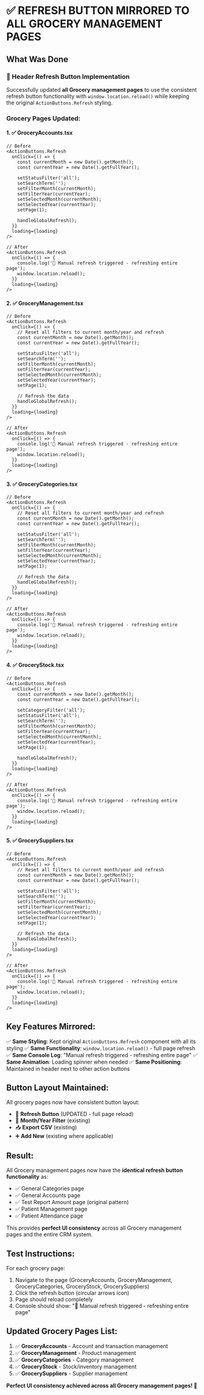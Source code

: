 # ✅ REFRESH BUTTON MIRRORED TO ALL GROCERY MANAGEMENT PAGES

## What Was Done

### 🔄 Header Refresh Button Implementation
Successfully updated **all Grocery management pages** to use the consistent refresh button functionality with `window.location.reload()` while keeping the original `ActionButtons.Refresh` styling.

### Grocery Pages Updated:

#### 1. ✅ **GroceryAccounts.tsx**
```tsx
// Before
<ActionButtons.Refresh
  onClick={() => {
    const currentMonth = new Date().getMonth();
    const currentYear = new Date().getFullYear();
    
    setStatusFilter('all');
    setSearchTerm('');
    setFilterMonth(currentMonth);
    setFilterYear(currentYear);
    setSelectedMonth(currentMonth);
    setSelectedYear(currentYear);
    setPage(1);
    
    handleGlobalRefresh();
  }}
  loading={loading}
/>

// After
<ActionButtons.Refresh
  onClick={() => {
    console.log('🔄 Manual refresh triggered - refreshing entire page');
    window.location.reload();
  }}
  loading={loading}
/>
```

#### 2. ✅ **GroceryManagement.tsx**
```tsx
// Before
<ActionButtons.Refresh
  onClick={() => {
    // Reset all filters to current month/year and refresh
    const currentMonth = new Date().getMonth();
    const currentYear = new Date().getFullYear();
    
    setStatusFilter('all');
    setSearchTerm('');
    setFilterMonth(currentMonth);
    setFilterYear(currentYear);
    setSelectedMonth(currentMonth);
    setSelectedYear(currentYear);
    setPage(1);
    
    // Refresh the data
    handleGlobalRefresh();
  }}
  loading={loading}
/>

// After
<ActionButtons.Refresh
  onClick={() => {
    console.log('🔄 Manual refresh triggered - refreshing entire page');
    window.location.reload();
  }}
  loading={loading}
/>
```

#### 3. ✅ **GroceryCategories.tsx**
```tsx
// Before
<ActionButtons.Refresh
  onClick={() => {
    // Reset all filters to current month/year and refresh
    const currentMonth = new Date().getMonth();
    const currentYear = new Date().getFullYear();
    
    setStatusFilter('all');
    setSearchTerm('');
    setFilterMonth(currentMonth);
    setFilterYear(currentYear);
    setSelectedMonth(currentMonth);
    setSelectedYear(currentYear);
    setPage(1);
    
    // Refresh the data
    handleGlobalRefresh();
  }}
  loading={loading}
/>

// After
<ActionButtons.Refresh
  onClick={() => {
    console.log('🔄 Manual refresh triggered - refreshing entire page');
    window.location.reload();
  }}
  loading={loading}
/>
```

#### 4. ✅ **GroceryStock.tsx**
```tsx
// Before
<ActionButtons.Refresh
  onClick={() => {
    const currentMonth = new Date().getMonth();
    const currentYear = new Date().getFullYear();
    
    setCategoryFilter('all');
    setStatusFilter('all');
    setSearchTerm('');
    setFilterMonth(currentMonth);
    setFilterYear(currentYear);
    setSelectedMonth(currentMonth);
    setSelectedYear(currentYear);
    setPage(1);
    
    handleGlobalRefresh();
  }}
  loading={loading}
/>

// After
<ActionButtons.Refresh
  onClick={() => {
    console.log('🔄 Manual refresh triggered - refreshing entire page');
    window.location.reload();
  }}
  loading={loading}
/>
```

#### 5. ✅ **GrocerySuppliers.tsx**
```tsx
// Before
<ActionButtons.Refresh
  onClick={() => {
    // Reset all filters to current month/year and refresh
    const currentMonth = new Date().getMonth();
    const currentYear = new Date().getFullYear();
    
    setStatusFilter('all');
    setSearchTerm('');
    setFilterMonth(currentMonth);
    setFilterYear(currentYear);
    setSelectedMonth(currentMonth);
    setSelectedYear(currentYear);
    setPage(1);
    
    // Refresh the data
    handleGlobalRefresh();
  }}
  loading={loading}
/>

// After
<ActionButtons.Refresh
  onClick={() => {
    console.log('🔄 Manual refresh triggered - refreshing entire page');
    window.location.reload();
  }}
  loading={loading}
/>
```

## Key Features Mirrored:

✅ **Same Styling**: Kept original `ActionButtons.Refresh` component with all its styling
✅ **Same Functionality**: `window.location.reload()` - full page refresh  
✅ **Same Console Log**: "Manual refresh triggered - refreshing entire page"
✅ **Same Animation**: Loading spinner when needed
✅ **Same Positioning**: Maintained in header next to other action buttons

## Button Layout Maintained:
All grocery pages now have consistent button layout:
- 🔄 **Refresh Button** (UPDATED - full page reload)
- 📅 **Month/Year Filter** (existing) 
- 📥 **Export CSV** (existing)
- ➕ **Add New** (existing where applicable)

## Result:
All Grocery management pages now have the **identical refresh button functionality** as:
- ✅ General Categories page
- ✅ General Accounts page
- ✅ Test Report Amount page (original pattern)
- ✅ Patient Management page
- ✅ Patient Attendance page

This provides **perfect UI consistency** across all Grocery management pages and the entire CRM system.

## Test Instructions:
For each grocery page:
1. Navigate to the page (GroceryAccounts, GroceryManagement, GroceryCategories, GroceryStock, GrocerySuppliers)
2. Click the refresh button (circular arrows icon)
3. Page should reload completely
4. Console should show: "🔄 Manual refresh triggered - refreshing entire page"

## Updated Grocery Pages List:
1. ✅ **GroceryAccounts** - Account and transaction management
2. ✅ **GroceryManagement** - Product management
3. ✅ **GroceryCategories** - Category management
4. ✅ **GroceryStock** - Stock/inventory management
5. ✅ **GrocerySuppliers** - Supplier management

**Perfect UI consistency achieved across all Grocery management pages! 🎉**
